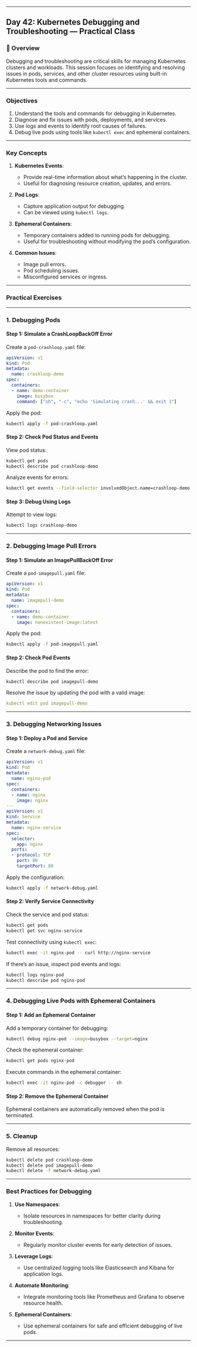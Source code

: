 ﻿---

## Day 42: Kubernetes Debugging and Troubleshooting — Practical Class

### 📘 Overview

Debugging and troubleshooting are critical skills for managing Kubernetes clusters and workloads. This session focuses on identifying and resolving issues in pods, services, and other cluster resources using built-in Kubernetes tools and commands.

---


### Objectives

1. Understand the tools and commands for debugging in Kubernetes.
2. Diagnose and fix issues with pods, deployments, and services.
3. Use logs and events to identify root causes of failures.
4. Debug live pods using tools like `kubectl exec` and ephemeral containers.

---

### Key Concepts

1. **Kubernetes Events**:
   - Provide real-time information about what’s happening in the cluster.
   - Useful for diagnosing resource creation, updates, and errors.

2. **Pod Logs**:
   - Capture application output for debugging.
   - Can be viewed using `kubectl logs`.

3. **Ephemeral Containers**:
   - Temporary containers added to running pods for debugging.
   - Useful for troubleshooting without modifying the pod’s configuration.

4. **Common Issues**:
   - Image pull errors.
   - Pod scheduling issues.
   - Misconfigured services or ingress.

---


### Practical Exercises

---

### 1. Debugging Pods

#### Step 1: Simulate a CrashLoopBackOff Error
Create a `pod-crashloop.yaml` file:
```yaml
apiVersion: v1
kind: Pod
metadata:
  name: crashloop-demo
spec:
  containers:
  - name: demo-container
    image: busybox
    command: ["sh", "-c", "echo 'Simulating crash...' && exit 1"]
```

Apply the pod:
```bash
kubectl apply -f pod-crashloop.yaml
```

#### Step 2: Check Pod Status and Events
View pod status:
```bash
kubectl get pods
kubectl describe pod crashloop-demo
```

Analyze events for errors:
```bash
kubectl get events --field-selector involvedObject.name=crashloop-demo
```

#### Step 3: Debug Using Logs
Attempt to view logs:
```bash
kubectl logs crashloop-demo
```

---

### 2. Debugging Image Pull Errors

#### Step 1: Simulate an ImagePullBackOff Error
Create a `pod-imagepull.yaml` file:
```yaml
apiVersion: v1
kind: Pod
metadata:
  name: imagepull-demo
spec:
  containers:
  - name: demo-container
    image: nonexistent-image:latest
```

Apply the pod:
```bash
kubectl apply -f pod-imagepull.yaml
```

#### Step 2: Check Pod Events
Describe the pod to find the error:
```bash
kubectl describe pod imagepull-demo
```

Resolve the issue by updating the pod with a valid image:
```yaml
kubectl edit pod imagepull-demo
```

---

### 3. Debugging Networking Issues

#### Step 1: Deploy a Pod and Service
Create a `network-debug.yaml` file:
```yaml
apiVersion: v1
kind: Pod
metadata:
  name: nginx-pod
spec:
  containers:
  - name: nginx
    image: nginx
---
apiVersion: v1
kind: Service
metadata:
  name: nginx-service
spec:
  selector:
    app: nginx
  ports:
  - protocol: TCP
    port: 80
    targetPort: 80
```

Apply the configuration:
```bash
kubectl apply -f network-debug.yaml
```

#### Step 2: Verify Service Connectivity
Check the service and pod status:
```bash
kubectl get pods
kubectl get svc nginx-service
```

Test connectivity using `kubectl exec`:
```bash
kubectl exec -it nginx-pod -- curl http://nginx-service
```

If there’s an issue, inspect pod events and logs:
```bash
kubectl logs nginx-pod
kubectl describe pod nginx-pod
```

---

### 4. Debugging Live Pods with Ephemeral Containers

#### Step 1: Add an Ephemeral Container
Add a temporary container for debugging:
```bash
kubectl debug nginx-pod --image=busybox --target=nginx
```

Check the ephemeral container:
```bash
kubectl get pods nginx-pod
```

Execute commands in the ephemeral container:
```bash
kubectl exec -it nginx-pod -c debugger -- sh
```

#### Step 2: Remove the Ephemeral Container
Ephemeral containers are automatically removed when the pod is terminated.

---

### 5. Cleanup

Remove all resources:
```bash
kubectl delete pod crashloop-demo
kubectl delete pod imagepull-demo
kubectl delete -f network-debug.yaml
```

---


### Best Practices for Debugging

1. **Use Namespaces**:
   - Isolate resources in namespaces for better clarity during troubleshooting.

2. **Monitor Events**:
   - Regularly monitor cluster events for early detection of issues.

3. **Leverage Logs**:
   - Use centralized logging tools like Elasticsearch and Kibana for application logs.

4. **Automate Monitoring**:
   - Integrate monitoring tools like Prometheus and Grafana to observe resource health.

5. **Ephemeral Containers**:
   - Use ephemeral containers for safe and efficient debugging of live pods.

---
